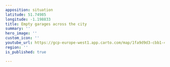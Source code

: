 ```yaml
---
apposition: situation
latitude: 51.74985
longitude: -1.198833
title: Empty garages across the city
summary: ''
hero_image: ''
custom_icon: ''
youtube_url: https://gcp-europe-west1.app.carto.com/map/1fa9d9d3-cbb1-4f39-8953-a9880215c288
region: ''
is_published: true

---
```

